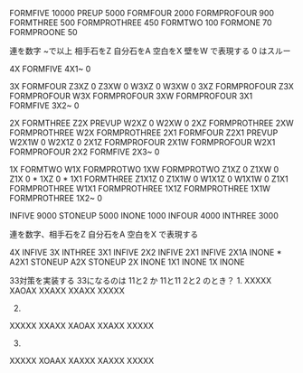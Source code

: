 FORMFIVE     10000
PREUP        5000
FORMFOUR     2000
FORMPROFOUR  900
FORMTHREE    500
FORMPROTHREE 450
FORMTWO      100
FORMONE      70
FORMPROONE   50

連を数字 ~で以上 相手石をZ 自分石をA 空白をX 壁をW で表現する
0 はスルー

4X    FORMFIVE
4X1~  0

3X    FORMFOUR
Z3XZ  0
Z3XW  0
W3XZ  0
W3XW  0
3XZ   FORMPROFOUR
Z3X   FORMPROFOUR
W3X   FORMPROFOUR
3XW   FORMPROFOUR
3X1   FORMFIVE
3X2~  0

2X    FORMTHREE
Z2X   PREVUP
W2XZ  0
W2XW  0
2XZ   FORMPROTHREE
2XW   FORMPROTHREE
W2X   FORMPROTHREE
2X1   FORMFOUR
Z2X1  PREVUP
W2X1W 0
W2X1Z 0
2X1Z  FORMPROFOUR
2X1W  FORMPROFOUR
W2X1  FORMPROFOUR
2X2   FORMFIVE
2X3~  0

1X    FORMTWO
W1X   FORMPROTWO
1XW   FORMPROTWO
Z1XZ  0
Z1XW  0
Z1X   0 *
1XZ   0 *
1X1   FORMTHREE
Z1X1Z 0
Z1X1W 0
W1X1Z 0
W1X1W 0
Z1X1  FORMPROTHREE
W1X1  FORMPROTHREE
1X1Z  FORMPROTHREE
1X1W  FORMPROTHREE
1X2~  0

INFIVE  9000
STONEUP 5000
INONE   1000
INFOUR  4000
INTHREE 3000

連を数字、相手石をZ 自分石をA 空白をX で表現する

4X    INFIVE
3X    INTHREE
3X1   INFIVE
2X2   INFIVE
2X1   INFIVE
2X1A  INONE *
A2X1  STONEUP
A2X   STONEUP
2X    INONE
1X1   INONE
1X    INONE

33対策を実装する
33になるのは
11と2 か 11と11 2と2 のとき？
1.
XXXXX
XAOAX
XXAXX
XXAXX
XXXXX

2.
XXXXX
XXAXX
XAOAX
XXAXX
XXXXX

3.
XXXXX
XOAAX
XAXXX
XAXXX
XXXXX
